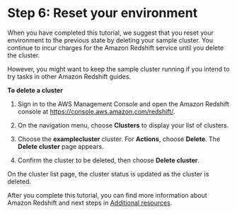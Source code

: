 # Step 6: Reset your environment<a name="rs-gsg-clean-up-tasks"></a>

When you have completed this tutorial, we suggest that you reset your environment to the previous state by deleting your sample cluster\. You continue to incur charges for the Amazon Redshift service until you delete the cluster\.

However, you might want to keep the sample cluster running if you intend to try tasks in other Amazon Redshift guides\. 

**To delete a cluster**

1. Sign in to the AWS Management Console and open the Amazon Redshift console at [https://console\.aws\.amazon\.com/redshift/](https://console.aws.amazon.com/redshift/)\.

1. On the navigation menu, choose **Clusters** to display your list of clusters\. 

1. Choose the **examplecluster** cluster\. For **Actions**, choose **Delete**\. The **Delete cluster** page appears\. 

1. Confirm the cluster to be deleted, then choose **Delete cluster**\. 

On the cluster list page, the cluster status is updated as the cluster is deleted\. 

After you complete this tutorial, you can find more information about Amazon Redshift and next steps in [Additional resources](additional-resources.md)\.